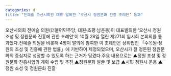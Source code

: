 ```yaml
---
categories: d
title: "전예슬 오산시의원 대표 발의한 ‘오산시 정원문화 진흥 조례안’ 통과"
---
```

오산시의회 전예슬 의원(더불어민주당, 대원·초평·남촌동)이 대표발의한 ‘오산시 정원 조성 및 정원문화 진흥에 관한 조례안’이 10월 28일 열린 제271회 임시회 본회의를 통과했다.전예슬 의원을 비롯해 4명이 발의에 참여한 이 조례안은 상위법인 「수목원·정원의 조성 및 진흥에 관한 법률」에 기반하여 제정되었으며, 오산시가 잘 정돈된 정원문화의 중심지로 성장할 수 있도록 하는 근거가 담겼다.주요 내용으로는 ▲정원 조성 및 정원문화 진흥사업의 계획 수립 및 추진 ▲정원문화 발굴 및 보급 ▲시민 정원사 운용 ▲정원 조성 및 정원문화 진흥